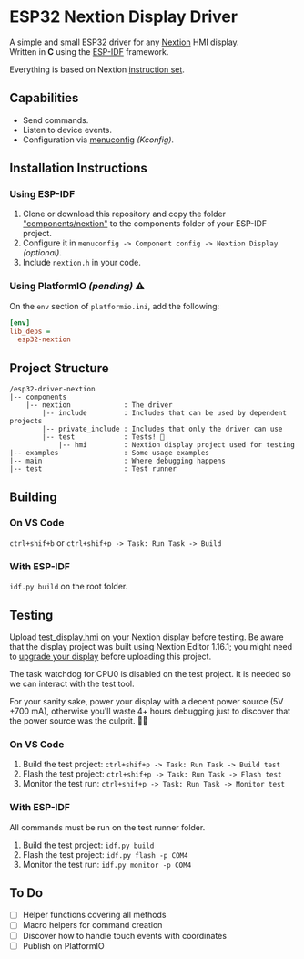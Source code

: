 # ESP32 Nextion Display Driver

A simple and small ESP32 driver for any [Nextion](https://nextion.tech/) HMI display.  
Written in **C** using the [ESP-IDF](https://github.com/espressif/esp-idf) framework.  

Everything is based on Nextion [instruction set](https://nextion.tech/instruction-set/).  

## Capabilities

* Send commands.
* Listen to device events.
* Configuration via [menuconfig](https://docs.espressif.com/projects/esp-idf/en/latest/esp32/api-reference/kconfig.html) _(Kconfig)_.

## Installation Instructions

### Using ESP-IDF

1. Clone or download this repository and copy the folder ["components/nextion"](/components/nextion/) to the components folder of your ESP-IDF project.
2. Configure it in `menuconfig -> Component config -> Nextion Display` _(optional)_.
3. Include `nextion.h` in your code.

### Using PlatformIO _(pending)_ ⚠️

On the `env` section of `platformio.ini`, add the following:

```ini
[env]
lib_deps =
  esp32-nextion
```

## Project Structure

```text
/esp32-driver-nextion
|-- components
    |-- nextion             : The driver
        |-- include         : Includes that can be used by dependent projects
        |-- private_include : Includes that only the driver can use
        |-- test            : Tests! 💪
            |-- hmi         : Nextion display project used for testing
|-- examples                : Some usage examples
|-- main                    : Where debugging happens
|-- test                    : Test runner
```

## Building

### On VS Code

```ctrl+shif+b``` or ```ctrl+shif+p -> Task: Run Task -> Build```

### With ESP-IDF

```idf.py build``` on the root folder.

## Testing

Upload [test_display.hmi](/components/nextion/test/hmi/) on your Nextion display before testing. Be aware that the display project was built using Nextion Editor 1.16.1; you might need to [upgrade your display](https://nextion.tech/faq-items/using-legacy-nextion-devices/) before uploading this project.  

The task watchdog for CPU0 is disabled on the test project. It is needed so we can interact with the test tool.  

For your sanity sake, power your display with a decent power source (5V +700 mA), otherwise you'll waste 4+ hours debugging just to discover that the power source was the culprit. 🤦‍♂️

### On VS Code

1. Build the test project: `ctrl+shif+p -> Task: Run Task -> Build test`
2. Flash the test project: `ctrl+shif+p -> Task: Run Task -> Flash test`
3. Monitor the test run: `ctrl+shif+p -> Task: Run Task -> Monitor test`

### With ESP-IDF

All commands must be run on the test runner folder.

1. Build the test project: `idf.py build`
2. Flash the test project: `idf.py flash -p COM4`
3. Monitor the test run: `idf.py monitor -p COM4`

## To Do

* [ ] Helper functions covering all methods
* [ ] Macro helpers for command creation
* [ ] Discover how to handle touch events with coordinates
* [ ] Publish on PlatformIO
